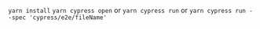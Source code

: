 `yarn install`
`yarn cypress open` or
`yarn cypress run` or
`yarn cypress run --spec 'cypress/e2e/fileName'`